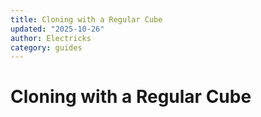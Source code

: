```yaml
---
title: Cloning with a Regular Cube
updated: "2025-10-26"
author: Electricks
category: guides
---
```


# Cloning with a Regular Cube

